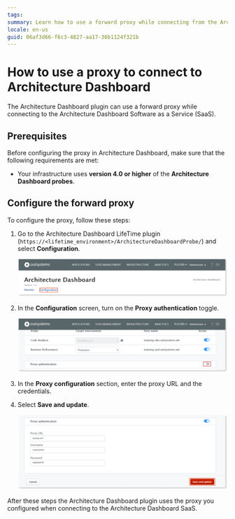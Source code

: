 ```yaml
---
tags: 
summary: Learn how to use a forward proxy while connecting from the Architecture Dashboard plugin to the Architecture Dashboard Software as a Service (SaaS).
locale: en-us
guid: 06af3d66-f6c3-4827-aa17-36b1124f321b
---
```



# How to use a proxy to connect to Architecture Dashboard

The Architecture Dashboard plugin can use a forward proxy while connecting to the Architecture Dashboard Software as a Service (SaaS).

## Prerequisites

Before configuring the proxy in Architecture Dashboard, make sure that the following requirements are met:

* Your infrastructure uses **version 4.0 or higher** of the **Architecture Dashboard probes**.

## Configure the forward proxy

To configure the proxy, follow these steps:

1. Go to the Architecture Dashboard LifeTime plugin (`https://<lifetime_environment>/ArchitectureDashboardProbe/`) and select **Configuration**.

    ![Go to the plugin configuration](images/proxy-config-ad.png)

1. In the **Configuration** screen, turn on the **Proxy authentication** toggle.

    ![Turn on the Proxy authentication](images/proxy-auth-toggle-ad.png)

1. In the **Proxy configuration** section, enter the proxy URL and the credentials.

1. Select **Save and update**.

    ![Enter proxy information and save changes](images/proxy-info-ad.png)

After these steps the Architecture Dashboard plugin uses the proxy you configured when connecting to the Architecture Dashboard SaaS.
